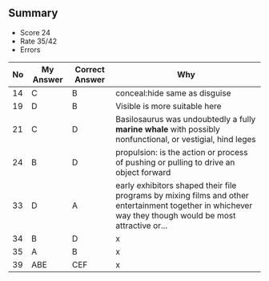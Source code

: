 ## Summary
- Score 24
- Rate 35/42
- Errors


| No | My Answer | Correct Answer | Why |
|----|-----------|----------------|-----|
| 14 | C         | B              |  conceal:hide same as disguise  |
| 19 | D         | B              |   Visible is more suitable here   |
| 21 | C         | D              |  Basilosaurus was undoubtedly a fully **marine whale** with possibly nonfunctional, or vestigial, hind leges  |
| 24 | B         | D              |  propulsion: is the action or process of pushing or pulling to drive an object forward    |
| 33 | D         | A              |   early exhibitors shaped their file programs by mixing films and other entertainment together in whichever way they though would be most attractive or...   |
| 34 | B         | D              |   x  |
| 35 | A         | B              |   x  |
| 39 | ABE       | CEF            |    x |

